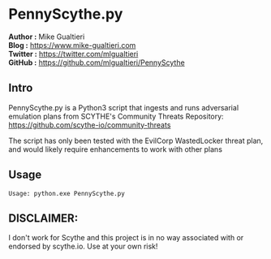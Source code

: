 # PennyScythe.py #

**Author  :**  Mike Gualtieri  
**Blog    :**  https://www.mike-gualtieri.com  
**Twitter :**  https://twitter.com/mlgualtieri  
**GitHub  :**  https://github.com/mlgualtieri/PennyScythe

## Intro ##
PennyScythe.py is a Python3 script that ingests and runs adversarial emulation plans from SCYTHE's Community Threats Repository: https://github.com/scythe-io/community-threats
 
The script has only been tested with the EvilCorp WastedLocker threat plan, and would likely require enhancements to work with other plans

## Usage ##
```
Usage: python.exe PennyScythe.py
```

## DISCLAIMER: ##
I don't work for Scythe and this project is in no way associated with or endorsed by scythe.io.  Use at your own risk!
